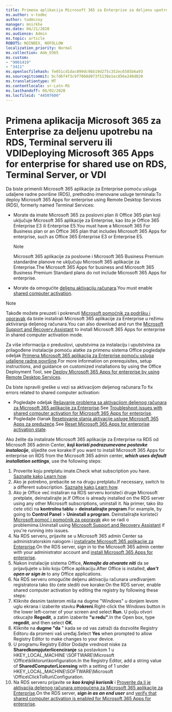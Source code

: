 ```yaml
---
title: Primena aplikacija Microsoft 365 za Enterprise za deljenu upotrebu na RDS, Terminal serveru ili VDI
ms.author: v-todmc
author: todmccoy
manager: mnirkhe
ms.date: 04/21/2020
ms.audience: Admin
ms.topic: article
ROBOTS: NOINDEX, NOFOLLOW
localization_priority: Normal
ms.collection: Adm_O365
ms.custom:
- "9001419"
- "3411"
ms.openlocfilehash: fe051cd1dac899dc9bb19d275c352ec6585b6a93
ms.sourcegitcommit: bc7d6f4f3c9f7060d073f5130e1ec856e248d020
ms.translationtype: MT
ms.contentlocale: sr-Latn-RS
ms.lasthandoff: 06/02/2020
ms.locfileid: "44507600"
---
```

# <a name="deploying-microsoft-365-apps-for-enterprise-for-shared-use-on-rds-terminal-server-or-vdi"></a><span data-ttu-id="31f44-102">Primena aplikacija Microsoft 365 za Enterprise za deljenu upotrebu na RDS, Terminal serveru ili VDI</span><span class="sxs-lookup"><span data-stu-id="31f44-102">Deploying Microsoft 365 Apps for enterprise for shared use on RDS, Terminal Server, or VDI</span></span>

<span data-ttu-id="31f44-103">Da biste primenili Microsoft 365 aplikacije za Enterprise pomoću usluga udaljene radne površine (RDS), prethodno imenovane usluge terminala:</span><span class="sxs-lookup"><span data-stu-id="31f44-103">To deploy Microsoft 365 Apps for enterprise using Remote Desktop Services (RDS), formerly named Terminal Services:</span></span>
- <span data-ttu-id="31f44-104">Morate da imate Microsoft 365 za poslovni plan ili Office 365 plan koji uključuje Microsoft 365 aplikacije za Enterprise, kao što je Office 365 Enterprise E3 ili Enterprise E5.</span><span class="sxs-lookup"><span data-stu-id="31f44-104">You must have a Microsoft 365 For Business plan or an Office 365 plan that includes Microsoft 365 Apps for enterprise, such as Office 365 Enterprise E3 or Enterprise E5.</span></span>
   > [!NOTE] 
   > <span data-ttu-id="31f44-105">Microsoft 365 aplikacije za poslovne i Microsoft 365 Business Premium standardne planove ne uključuju Microsoft 365 aplikacije za Enterprise.</span><span class="sxs-lookup"><span data-stu-id="31f44-105">The Microsoft 365 Apps for business and Microsoft 365 Business Premium Standard plans do not include Microsoft 365 Apps for enterprise.</span></span>
- <span data-ttu-id="31f44-106">Morate da omogućite [deljenu aktivaciju računara](https://docs.microsoft.com/DeployOffice/overview-shared-computer-activation).</span><span class="sxs-lookup"><span data-stu-id="31f44-106">You must enable [shared computer activation](https://docs.microsoft.com/DeployOffice/overview-shared-computer-activation).</span></span>

> [!NOTE]
> <span data-ttu-id="31f44-107">Takođe možete preuzeti i pokrenuti [Microsoft pomoćnik za podršku i oporavak](https://aka.ms/SaRA_OfficeSCA_M365Portal) da biste instalirali Microsoft 365 aplikacije za Enterprise u režimu aktiviranja deljenog računara.</span><span class="sxs-lookup"><span data-stu-id="31f44-107">You can also download and run the [Microsoft Support and Recovery Assistant](https://aka.ms/SaRA_OfficeSCA_M365Portal) to install Microsoft 365 Apps for enterprise in shared computer activation mode.</span></span>

<span data-ttu-id="31f44-108">Za više informacija o preduslovi, uputstvima za instalaciju i uputstvima za prilagođene instalacije pomoću alatke za primenu sistema Office pogledajte odeljak [Primena Microsoft 365 aplikacija za Enterprise pomoću usluga udaljene radne površine](https://docs.microsoft.com/DeployOffice/deploy-microsoft-365-apps-remote-desktop-services).</span><span class="sxs-lookup"><span data-stu-id="31f44-108">For more information on prerequisites, setup instructions, and guidance on customized installations by using the Office Deployment Tool, see [Deploy Microsoft 365 Apps for enterprise by using Remote Desktop Services](https://docs.microsoft.com/DeployOffice/deploy-microsoft-365-apps-remote-desktop-services).</span></span>

<span data-ttu-id="31f44-109">Da biste ispravili greške u vezi sa aktivacijom deljenog računara:</span><span class="sxs-lookup"><span data-stu-id="31f44-109">To fix errors related to shared computer activation:</span></span>
- <span data-ttu-id="31f44-110">Pogledajte odeljak [Rešavanje problema sa aktivacijom deljenog računara za Microsoft 365 aplikacije za Enterprise](https://docs.microsoft.com/DeployOffice/troubleshoot-shared-computer-activation).</span><span class="sxs-lookup"><span data-stu-id="31f44-110">See [Troubleshoot issues with shared computer activation for Microsoft 365 Apps for enterprise](https://docs.microsoft.com/DeployOffice/troubleshoot-shared-computer-activation).</span></span>
- <span data-ttu-id="31f44-111">Pogledajte članak [Resetovanje stanja aktivacije usluge Microsoft 365 Apps za preduzeće](https://go.microsoft.com/fwlink/?linkid=2109218).</span><span class="sxs-lookup"><span data-stu-id="31f44-111">See [Reset Microsoft 365 Apps for enterprise activation state](https://go.microsoft.com/fwlink/?linkid=2109218).</span></span>

<span data-ttu-id="31f44-112">Ako želite da instalirate Microsoft 365 aplikacije za Enterprise na RDS od Microsoft 365 admin Center, ***koji koristi podrazumevane postavke instalacije***, slijedite ove korake:</span><span class="sxs-lookup"><span data-stu-id="31f44-112">If you want to install Microsoft 365 Apps for enterprise on RDS from the Microsoft 365 admin center, ***which uses default installation settings***, use the following steps:</span></span>

1.    <span data-ttu-id="31f44-113">Proverite koju pretplatu imate.</span><span class="sxs-lookup"><span data-stu-id="31f44-113">Check what subscription you have.</span></span> <span data-ttu-id="31f44-114">[Saznajte kako](https://docs.microsoft.com/microsoft-365/admin/admin-overview/what-subscription-do-i-have).</span><span class="sxs-lookup"><span data-stu-id="31f44-114">[Learn how](https://docs.microsoft.com/microsoft-365/admin/admin-overview/what-subscription-do-i-have).</span></span>
2.    <span data-ttu-id="31f44-115">Ako je potrebno, prebacite se na drugu pretplatu.</span><span class="sxs-lookup"><span data-stu-id="31f44-115">If necessary, switch to a different subscription.</span></span> <span data-ttu-id="31f44-116">[Saznajte kako](https://docs.microsoft.com/microsoft-365/commerce/subscriptions/switch-to-a-different-plan).</span><span class="sxs-lookup"><span data-stu-id="31f44-116">[Learn how](https://docs.microsoft.com/microsoft-365/commerce/subscriptions/switch-to-a-different-plan).</span></span>
3.    <span data-ttu-id="31f44-117">Ako je Office već instaliran na RDS serveru koristeći druge Microsoft pretplate, deinstalirajte je.</span><span class="sxs-lookup"><span data-stu-id="31f44-117">If Office is already installed on the RDS server using any other Microsoft subscriptions, uninstall it.</span></span> <span data-ttu-id="31f44-118">Na primer, tako što ćete otići na **kontrolnu tablu**  >  **deinstalirajte program**.</span><span class="sxs-lookup"><span data-stu-id="31f44-118">For example, by going to **Control Panel** > **Uninstall a program**.</span></span> <span data-ttu-id="31f44-119">Deinstalirajte koristeći [Microsoft pomoć i pomoćnik za oporavak](https://aka.ms/SARA-OfficeUninstall-Alchemy) ako se radi o problemima.</span><span class="sxs-lookup"><span data-stu-id="31f44-119">Uninstall using [Microsoft Support and Recovery Assistant](https://aka.ms/SARA-OfficeUninstall-Alchemy) if you're running into issues.</span></span>
4.    <span data-ttu-id="31f44-120">Na RDS serveru, prijavite se u Microsoft 365 admin Center sa administratorskim nalogom i [instalirajte Microsoft 365 aplikacije za Enterprise](https://portal.office.com/OLS/MySoftware.aspx).</span><span class="sxs-lookup"><span data-stu-id="31f44-120">On the RDS server, sign in to the Microsoft 365 admin center with your administrator account and [install Microsoft 365 Apps for enterprise](https://portal.office.com/OLS/MySoftware.aspx).</span></span>
5.    <span data-ttu-id="31f44-121">Nakon instalacije sistema Office, ***Nemojte da otvarate niti*** da se prijavljujete u bilo koju Office aplikaciju.</span><span class="sxs-lookup"><span data-stu-id="31f44-121">After Office is installed, ***don't open or sign in*** to any Office applications.</span></span>
6.    <span data-ttu-id="31f44-122">Na RDS serveru omogućite deljenu aktivaciju računara uređivanjem registratora tako što ćete slediti ove korake:</span><span class="sxs-lookup"><span data-stu-id="31f44-122">On the RDS server, enable shared computer activation by editing the registry by following these steps:</span></span>
   1. <span data-ttu-id="31f44-123">Kliknite desnim tasterom miša na dugme "Windows" u donjem levom uglu ekrana i izaberite stavku **Pokreni**.</span><span class="sxs-lookup"><span data-stu-id="31f44-123">Right-click the Windows button in the lower left-corner of your screen and select **Run**.</span></span> <span data-ttu-id="31f44-124">U polju otvori otkucajte **Regedit**, a zatim izaberite **"u redu"**.</span><span class="sxs-lookup"><span data-stu-id="31f44-124">In the Open box, type **regedit**, and then select **OK**.</span></span>
   2. <span data-ttu-id="31f44-125">Kliknite na **dugme "da** " kada se od vas zatraži da dozvolite Registry Editoru da promeni vaš uređaj.</span><span class="sxs-lookup"><span data-stu-id="31f44-125">Select **Yes** when prompted to allow Registry Editor to make changes to your device.</span></span>
   3. <span data-ttu-id="31f44-126">U programu Registry Editor Dodajte vrednost niske za **Sharedkompjuterlicenciranje** sa postavkom 1 u HKEY_LOCAL_MACHINE \SOFTWARE\Microsoft \Office\kliktorun\konfiguration.</span><span class="sxs-lookup"><span data-stu-id="31f44-126">In the Registry Editor, add a string value of **SharedComputerLicensing** with a setting of 1 under HKEY_LOCAL_MACHINE\SOFTWARE\Microsoft \Office\ClickToRun\Configuration.</span></span>
   4. <span data-ttu-id="31f44-127">Na RDS serveru prijavite se ***kao krajnji korisnik*** i [Proverite da li je aktivacija deljenog računara omogućena za Microsoft 365 aplikacije za Enterprise](https://docs.microsoft.com/DeployOffice/troubleshoot-shared-computer-activation#verify-that-activation-for-microsoft-365-apps-succeeded).</span><span class="sxs-lookup"><span data-stu-id="31f44-127">On the RDS server, ***sign in as an end user*** and [verify that shared computer activation is enabled for Microsoft 365 Apps for enterprise](https://docs.microsoft.com/DeployOffice/troubleshoot-shared-computer-activation#verify-that-activation-for-microsoft-365-apps-succeeded).</span></span>

